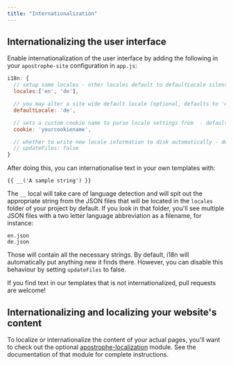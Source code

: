 ```yaml
---
title: "Internationalization"
---
```


## Internationalizing the user interface

Enable internationalization of the user interface by adding the following in your `apostrophe-site` configuration in `app.js`:

```javascript
i18n: {
  // setup some locales - other locales default to defaultLocale silently
  locales:['en', 'de'],

  // you may alter a site wide default locale (optional, defaults to 'en')
  defaultLocale: 'de',

  // sets a custom cookie name to parse locale settings from  - defaults to apos_language (optional)
  cookie: 'yourcookiename',

  // whether to write new locale information to disk automatically - defaults to true (you will want to shut it off in production)
  // updateFiles: false
}
```

After doing this, you can internationalise text in your own templates with:

```
{{ __('A sample string') }}
```

The `__` local will take care of language detection and will spit out the appropriate string from the JSON files that will be located in the `locales` folder of your project by default. If you look in that folder, you'll see multiple JSON files with a two letter language abbreviation as a filename, for instance:

```
en.json
de.json
```

Those will contain all the necessary strings. By default, i18n will automatically put anything new it finds there. However, you can disable this behaviour by setting `updateFiles` to false.

If you find text in our templates that is not internationalized, pull requests are welcome!

## Internationalizing and localizing your website's content

To localize or internationalize the content of your actual pages, you'll want to check out the optional [apostrophe-localization](https://www.npmjs.com/package/apostrophe-localization) module. See the documentation of that module for complete instructions.
